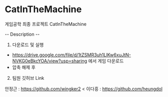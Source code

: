 # CatInTheMachine

게임공학 최종 프로젝트 CatInTheMachine

-- Description -- 



1. 다운로드 및 실행

 - https://drive.google.com/file/d/1tZSMR3uh1LlKw6xuJtN-NVKG0eBkcYOA/view?usp=sharing 에서 게임 다운로드
 - 압축 해제 후 



2. 팀원 깃허브 Link


안정근 : https://github.com/wingker2 <
이다흥 : https://github.com/heungdol
